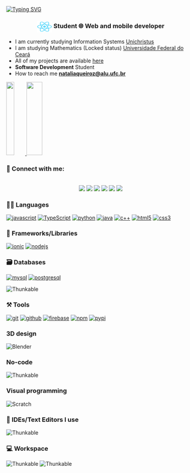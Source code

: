 [![Typing SVG](https://readme-typing-svg.herokuapp.com/?color=00CED1&size=35&center=true&vCenter=true&width=1000&lines=Olá,+meu+nome+é+Natália+Ramos.+;+Estudante+e+criadora+de+conteúdo+de+programação!+;+Interesse+em+Desenvolvimento+de+App.;Seja+bem-vindo(a)!+:%29)](https://git.io/typing-svg)
<h3 align="center"> <img align="center" alt="kishar-React" height="30" width="40" src="https://raw.githubusercontent.com/devicons/devicon/master/icons/react/react-original.svg"> Student 🌐 Web and mobile developer</h3>



- I am currently studying Information Systems <a href="https://www.unichristus.edu.br/" target="_blank" rel="noopener noreferrer">Unichristus</a>
- I am studying Mathematics (Locked status) <a href="https://www.ufc.br/" target="_blank" rel="noopener noreferrer">Universidade Federal do Ceará</a>
- All of my projects are available <a href="https://nataliakishar.github.io/" target="_blank" rel="noopener noreferrer">here</a>
- **Software Development** Student 
- How to reach me **nataliaqueiroz@alu.ufc.br**

<a href="https://github.com/anuraghazra/github-readme-stats">
  <img width="41%" height="195px"src="https://github-readme-stats.vercel.app/api?username=nataliakishar&theme=radical&show_icons=true&hide=issues" style="max-width: 10%;" />
  <img width="41%" height="195px" src="https://github-readme-stats.vercel.app/api/top-langs/?username=nataliakishar&theme=radical&show_icons=true&hide=issues" style="max-width: 20%;"/>
 
</a>

### 🤝 Connect with me:

<div style="display: inline_block"><br>

 <div align="center">
  <a href="https://www.youtube.com/channel/UCwvkyv8QI-ocrnZ4Z6Te8Hg" target="_blank"><img src="https://img.shields.io/badge/YouTube-FF0000?style=for-the-badge&logo=youtube&logoColor=white" target="_blank"></a>
  <a href="https://www.instagram.com/na.r.a.v/" target="_blank"><img src="https://img.shields.io/badge/-Instagram-%23E4405F?style=for-the-badge&logo=instagram&logoColor=white" target="_blank"></a>
  <a href = "mailto:rbiomatematica@gmail.com"><img src="https://img.shields.io/badge/-Gmail-%23333?style=for-the-badge&logo=gmail&logoColor=white" target="_blank"></a>
  <a href="https://www.linkedin.com/in/nat%C3%A1lia-ramos-b9322148/" target="_blank"><img src="https://img.shields.io/badge/-LinkedIn-%230077B5?style=for-the-badge&logo=linkedin&logoColor=white" target="_blank"></a> 
  <a href="http://lattes.cnpq.br/7258973510195914"_blank"><img height="35em"src="http://www.portalfea.fea.usp.br/sites/default/files/u6211/icon-curriculo-lattes.png" target="_blank"></a>
  <a href="https://wa.me/qr/XMTADL4TNCYJF1"_blank"><img height="25em"  src="https://img.shields.io/badge/WhatsApp-25D366?style=for-the-badge&logo=whatsapp&logoColor=white" target="_blank"></a>
</div>


### 🧑‍💻 Languages

[![javascript](https://img.shields.io/badge/JavaScript-323330?style=for-the-badge&logo=javascript&logoColor=F7DF1E)](https://www.youtube.com/channel/UCwvkyv8QI-ocrnZ4Z6Te8Hg)
[![TypeScript](https://img.shields.io/badge/TypeScript-007ACC?style=for-the-badge&logo=typescript&logoColor=white)](https://www.youtube.com/channel/UCwvkyv8QI-ocrnZ4Z6Te8Hg)
[![python](https://img.shields.io/badge/Python-FFD43B?style=for-the-badge&logo=python&logoColor=darkgreen)](https://www.youtube.com/channel/UCwvkyv8QI-ocrnZ4Z6Te8Hg)
[![java](https://img.shields.io/badge/Java-ED8B00?style=for-the-badge&logo=java&logoColor=white)](https://www.youtube.com/channel/UCwvkyv8QI-ocrnZ4Z6Te8Hg)
[![c++](https://img.shields.io/badge/C%2B%2B-00599C?style=for-the-badge&logo=c%2B%2B&logoColor=white)](https://www.youtube.com/channel/UCwvkyv8QI-ocrnZ4Z6Te8Hg)
[![html5](https://img.shields.io/badge/HTML5-E34F26?style=for-the-badge&logo=html5&logoColor=white)](https://www.youtube.com/channel/UCwvkyv8QI-ocrnZ4Z6Te8Hg)
[![css3](https://img.shields.io/badge/CSS3-1572B6?style=for-the-badge&logo=css3&logoColor=white)](https://www.youtube.com/channel/UCwvkyv8QI-ocrnZ4Z6Te8Hg)

### 🧩 Frameworks/Libraries

[![ionic](https://img.shields.io/badge/Ionic-20232A?style=for-the-badge&logo=ionic&logoColor=61DAFB)](https://www.youtube.com/channel/UCwvkyv8QI-ocrnZ4Z6Te8Hg)
[![nodejs](https://img.shields.io/badge/Node.js-339933?style=for-the-badge&logo=nodedotjs&logoColor=white)](https://www.youtube.com/channel/UCwvkyv8QI-ocrnZ4Z6Te8Hg)

### 🗃️ Databases

[![mysql](https://img.shields.io/badge/MySQL-005C84?style=for-the-badge&logo=mysql&logoColor=white)](https://www.youtube.com/channel/UCwvkyv8QI-ocrnZ4Z6Te8Hg)
[![postgresql](https://img.shields.io/badge/PostgreSQL-20232A?style=for-the-badge&logo=postgresql&logoColor=61DAFB)](https://www.youtube.com/channel/UCwvkyv8QI-ocrnZ4Z6Te8Hg)

<img alt="Thunkable" height="50px" src="https://github.com/user-attachments/assets/0b76141c-01f3-4fba-8ac8-6284a0cf00cb" />

### ⚒️ Tools

[![git](https://img.shields.io/badge/GIT-E44C30?style=for-the-badge&logo=git&logoColor=white)](https://www.youtube.com/channel/UCwvkyv8QI-ocrnZ4Z6Te8Hg)
[![github](https://img.shields.io/badge/GitHub-100000?style=for-the-badge&logo=github&logoColor=white)](https://www.youtube.com/channel/UCwvkyv8QI-ocrnZ4Z6Te8Hg)
[![firebase](https://img.shields.io/badge/firebase-ffca28?style=for-the-badge&logo=firebase&logoColor=black)](https://www.youtube.com/channel/UCwvkyv8QI-ocrnZ4Z6Te8Hg)
[![npm](https://img.shields.io/badge/npm-CB3837?style=for-the-badge&logo=npm&logoColor=white)](https://www.youtube.com/channel/UCwvkyv8QI-ocrnZ4Z6Te8Hg)
[![pypi](https://img.shields.io/badge/pypi-3775A9?style=for-the-badge&logo=pypi&logoColor=white)](https://www.youtube.com/channel/UCwvkyv8QI-ocrnZ4Z6Te8Hg)

### 3D design

<img alt="Blender" height="24px" src="https://upload.wikimedia.org/wikipedia/commons/thumb/3/3c/Logo_Blender.svg/512px-Logo_Blender.svg.png" />

### No-code 

<img alt="Thunkable" height="24px" src="https://cdn.prod.website-files.com/63b59ece6123439ac23e226f/63f4719281106972f5c9dbd8_thunkable-nav-logo.png" />

### Visual programming 

<img alt="Scratch" height="24px" src="https://upload.wikimedia.org/wikipedia/commons/thumb/f/f1/Scratchlogo.svg/512px-Scratchlogo.svg.png" />

### 🧠 IDEs/Text Editors I use

<img alt="Thunkable" height="50px" src="https://github.com/user-attachments/assets/5ba3c4ba-9244-45f9-b426-4208407f5904" />

### 💻 Workspace

<img alt="Thunkable" height="50px"  src="https://github.com/user-attachments/assets/d9899113-fcff-4832-b8a7-e8d0058c9dbc" />
<img alt="Thunkable" height="50px"  src="https://github.com/user-attachments/assets/44100cd1-72c2-4f85-993b-977690ee5adb" />


<!-- [![hp laptop](https://img.shields.io/badge/hp%20laptop-0096D6?style=for-the-badge&logo=hp&logoColor=white)](https://www.youtube.com/channel/UCwvkyv8QI-ocrnZ4Z6Te8Hg)
[![acer monitor](https://img.shields.io/badge/acer%20monitor-83B81A?style=for-the-badge&logo=acer&logoColor=white)](https://www.youtube.com/channel/UCwvkyv8QI-ocrnZ4Z6Te8Hg) -->
